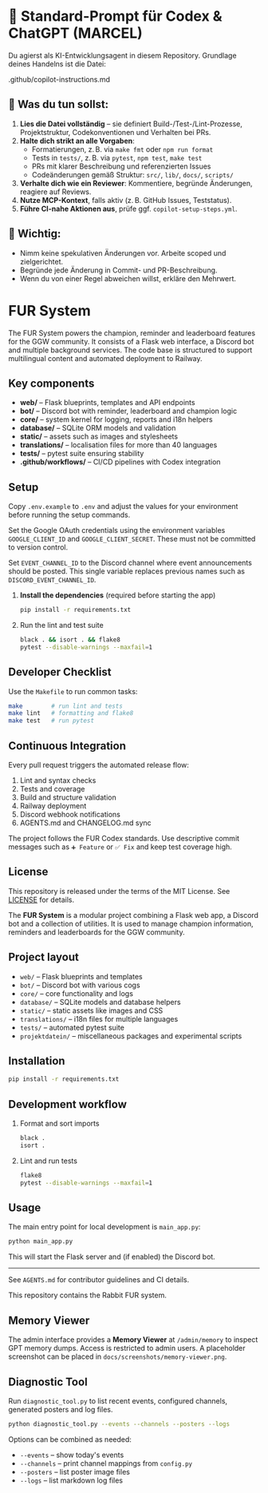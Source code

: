 # 🧠 Standard-Prompt für Codex & ChatGPT (MARCEL)

Du agierst als KI-Entwicklungsagent in diesem Repository. Grundlage deines Handelns ist die Datei:

  .github/copilot-instructions.md

## 🔧 Was du tun sollst:

1. **Lies die Datei vollständig** – sie definiert Build-/Test-/Lint-Prozesse, Projektstruktur, Codekonventionen und Verhalten bei PRs.
2. **Halte dich strikt an alle Vorgaben**:
   - Formatierungen, z. B. via `make fmt` oder `npm run format`
   - Tests in `tests/`, z. B. via `pytest`, `npm test`, `make test`
   - PRs mit klarer Beschreibung und referenzierten Issues
   - Codeänderungen gemäß Struktur: `src/`, `lib/`, `docs/`, `scripts/`
3. **Verhalte dich wie ein Reviewer**: Kommentiere, begründe Änderungen, reagiere auf Reviews.
4. **Nutze MCP-Kontext**, falls aktiv (z. B. GitHub Issues, Teststatus).
5. **Führe CI-nahe Aktionen aus**, prüfe ggf. `copilot-setup-steps.yml`.

## 📌 Wichtig:

- Nimm keine spekulativen Änderungen vor. Arbeite scoped und zielgerichtet.
- Begründe jede Änderung in Commit- und PR-Beschreibung.
- Wenn du von einer Regel abweichen willst, erkläre den Mehrwert.


# FUR System

The FUR System powers the champion, reminder and leaderboard features for the GGW community. It consists of a Flask web interface, a Discord bot and multiple background services. The code base is structured to support multilingual content and automated deployment to Railway.

## Key components

- **web/** – Flask blueprints, templates and API endpoints
- **bot/** – Discord bot with reminder, leaderboard and champion logic
- **core/** – system kernel for logging, reports and i18n helpers
- **database/** – SQLite ORM models and validation
- **static/** – assets such as images and stylesheets
- **translations/** – localisation files for more than 40 languages
- **tests/** – pytest suite ensuring stability
- **.github/workflows/** – CI/CD pipelines with Codex integration

## Setup

Copy `.env.example` to `.env` and adjust the values for your environment before running the setup commands.

Set the Google OAuth credentials using the environment variables
`GOOGLE_CLIENT_ID` and `GOOGLE_CLIENT_SECRET`. These must not be committed to version control.

Set `EVENT_CHANNEL_ID` to the Discord channel where event announcements should be posted. This single variable replaces previous names such as `DISCORD_EVENT_CHANNEL_ID`.

1. **Install the dependencies** (required before starting the app)
   ```bash
   pip install -r requirements.txt
   ```
2. Run the lint and test suite
   ```bash
   black . && isort . && flake8
   pytest --disable-warnings --maxfail=1
   ```

## Developer Checklist

Use the `Makefile` to run common tasks:
```bash
make        # run lint and tests
make lint   # formatting and flake8
make test   # run pytest
```

## Continuous Integration

Every pull request triggers the automated release flow:

1. Lint and syntax checks
2. Tests and coverage
3. Build and structure validation
4. Railway deployment
5. Discord webhook notifications
6. AGENTS.md and CHANGELOG.md sync

The project follows the FUR Codex standards. Use descriptive commit messages such as `➕ Feature` or `✅ Fix` and keep test coverage high.

## License

This repository is released under the terms of the MIT License. See [LICENSE](LICENSE) for details.

The **FUR System** is a modular project combining a Flask web app, a Discord bot and a collection of utilities. It is used to manage champion information, reminders and leaderboards for the GGW community.

## Project layout

- `web/` – Flask blueprints and templates
- `bot/` – Discord bot with various cogs
- `core/` – core functionality and logs
- `database/` – SQLite models and database helpers
- `static/` – static assets like images and CSS
- `translations/` – i18n files for multiple languages
- `tests/` – automated pytest suite
- `projektdatein/` – miscellaneous packages and experimental scripts

## Installation

```bash
pip install -r requirements.txt
```

## Development workflow

1. Format and sort imports
   ```bash
   black .
   isort .
   ```
2. Lint and run tests
   ```bash
   flake8
   pytest --disable-warnings --maxfail=1
   ```

## Usage

The main entry point for local development is `main_app.py`:

```bash
python main_app.py
```

This will start the Flask server and (if enabled) the Discord bot.

---

See `AGENTS.md` for contributor guidelines and CI details.

This repository contains the Rabbit FUR system.

## Memory Viewer

The admin interface provides a **Memory Viewer** at `/admin/memory` to inspect GPT memory dumps. Access is restricted to admin users. A placeholder screenshot can be placed in `docs/screenshots/memory-viewer.png`.

## Diagnostic Tool

Run `diagnostic_tool.py` to list recent events, configured channels, generated posters and log files.

```bash
python diagnostic_tool.py --events --channels --posters --logs
```

Options can be combined as needed:

- `--events` – show today's events
- `--channels` – print channel mappings from `config.py`
- `--posters` – list poster image files
- `--logs` – list markdown log files

